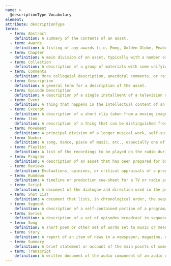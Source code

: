 ```yaml
---
name: >
  @descriptionType Vocabulary
element:
attribute: descriptionType
terms:
  - term: Abstract
    definition: A summary of the contents of an asset.
  - term: Awards
    definition: A listing of any awards (i.e. Emmy, Golden Globe, Peabody) received by a production or asset.
  - term: Chapter
    definition: A main division of an asset, typically with a number or title.
  - term: Collection
    definition: A description of a group of materials with some unifying characteristic, such as materials assembled by a person, organization, or repository from a variety of sources.
  - term: Comments
    definition: More colloquial description, anecdotal comments, or reflections not typically viewable by staff outside the archives.  Could include comments about the preservation process (this asset was difficult to digitize, the two tape instantiations are damaged, etc.) or also include informal comments about the content (someone curses at minute 20, the content may upset some people, John Smith really likes this, etc.)
  - term: Description
    definition: A general term for a description of the asset.
  - term: Episode Description
    definition: A description of a single installment of a television or radio series.
  - term: Event
    definition: A thing that happens in the intellectual content of an asset, especially one of importance.
  - term: Excerpt
    definition: A description of a short clip taken from a moving image or audio resource. An exerpt may not convey a complete intellectual concept.
  - term: Item
    definition: A description of a thing that can be distinguished from a group and that is complete in itself. An item may consist of several pieces, but is treated as a whole.
  - term: Movement
    definition: A principal division of a longer musical work, self-sufficient in terms of key, tempo, and structure.
  - term: Number
    definition: A song, dance, piece of music, etc., especially one of several in a performance.
  - term: Playlist
    definition: A list of the recordings to be played on the radio during a particular program or time period, often including their sequence, duration, etc.
  - term: Program
    definition: A description of an asset that has been prepared for broadcast/publication and is presented as a single work.
  - term: Reviews
    definition: Evaluations, opinions, or critical appraisals of a program or asset.
  - term: Rundown
    definition: A timeline or production cue-sheet for a TV or radio program.
  - term: Script
    definition: A document of the dialogue and direction used in the production of a program or asset.
  - term: Shot List
    definition: A document that lists, in chronological order, the sequences of footage used in the production of a program or asset.
  - term: Segment
    definition: A description of a self-contained portion of a program/episode, which serves its own function, but operates within the larger program/episode.
  - term: Series
    definition: A description of a set of episodes broadcast in sequence, usually conceived without a definte end and aired on a regular schedule. Typically all episodes within a single series follow a specific theme or continuous storyline, and are all broadcast under the same series title and branding.
  - term: Song
    definition: A short poem or other set of words set to music or meant to be sung.
  - term: Story
    definition: A report of an item of news in a newspaper, magazine, or news broadcast; may also be used to refer to a plot or story line.
  - term: Summary
    definition: A brief statement or account of the main points of something.
  - term: Transcript
    definition: A written document of the audio component of an audio or audiovisual asset.
---
```

